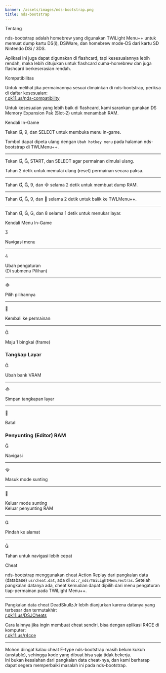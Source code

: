```yaml
---
banner: /assets/images/nds-bootstrap.png
title: nds-bootstrap
---
```


<div id="about" class="section-title">Tentang</div>
<div class="section-body">
    <p>
        nds-bootstrap adalah homebrew yang digunakan TWiLight Menu++ untuk memuat dump kartu DS(i), DSiWare, dan homebrew mode-DS dari kartu SD Nintendo DSi / 3DS.
    </p>
    <p>
        Aplikasi ini juga dapat digunakan di flashcard, tapi kesesuaiannya lebih rendah, maka lebih ditujukan untuk flashcard cuma-homebrew dan juga flashcard berkeserasian rendah.
    </p>
</div>

<div id="compatibility" class="section-title">Kompatibilitas</div>
<div class="section-body">
    <p>
        Untuk melihat jika permainannya sesuai dimainkan di nds-bootstrap, periksa di daftar kesesuaian:<br><a href="https://r.pk11.us/nds-compatibility">r.pk11.us/nds-compatibility</a>
    </p>
    <p>
        Untuk kesesuaian yang lebih baik di flashcard, kami sarankan gunakan DS Memory Expansion Pak (Slot-2) untuk menambah RAM.
    </p>
</div>

<div id="controls" class="section-title">Kendali In-Game</div>
<div class="section-body">
    <p>
        Tekan &#xE004;, &#xE07A;, dan SELECT untuk membuka menu in-game.
    </p>
    <p>
        Tombol dapat dipeta ulang dengan <code>Ubah hotkey menu</code> pada halaman nds-bootstrap di TWLMenu++.
    </p>
    <hr>
    <p>
        Tekan &#xE004;, &#xE005;, START, dan SELECT agar permainan dimulai ulang.
    </p>
    <p>
        Tahan 2 detik untuk memulai ulang (reset) permainan secara paksa.
    </p>
    <hr>
    <p>
        Tahan &#xE004;, &#xE005;, &#xE07A;, dan &#xE000; selama 2 detik untuk membuat dump RAM.
    </p>
    <hr>
    <p>
        Tahan &#xE004;, &#xE005;, &#xE07A;, dan &#xE001; selama 2 detik untuk balik ke TWLMenu++.
    </p>
    <hr>
    <p>
        Tahan &#xE004;, &#xE005;, &#xE002;, dan &#xE079; selama 1 detik untuk menukar layar.
    </p>
</div>

<div id="menu-controls" class="section-title">Kendali Menu In-Game</div>
<div class="section-body">
    <div class="button-action-group">
        <p class="button-action button">&#xE07D;</p>
        <p class="button-action-text">Navigasi menu</p>
    </div>
    <hr>
    <div class="button-action-group">
        <p class="button-action button">&#xE07E;</p>
        <p class="button-action-text">Ubah pengaturan<br>(Di submenu Pilihan)</p>
    </div>
    <hr>
    <div class="button-action-group">
        <p class="button-action button">&#xE000;</p>
        <p class="button-action-text">Pilih pilihannya</p>
    </div>
    <hr>
    <div class="button-action-group">
        <p class="button-action button">&#xE001;</p>
        <p class="button-action-text">Kembali ke permainan</p>
    </div>
    <hr>
    <div class="button-action-group">
        <p class="button-action button">&#xE005;</p>
        <p class="button-action-text">Maju 1 bingkai (frame)</p>
    </div>
    <h3>Tangkap Layar</h3>
    <div class="button-action-group">
        <p class="button-action button">&#xE006;</p>
        <p class="button-action-text">Ubah bank VRAM</p>
    </div>
    <hr>
    <div class="button-action-group">
        <p class="button-action button">&#xE000;</p>
        <p class="button-action-text">Simpan tangkapan layar</p>
    </div>
    <hr>
    <div class="button-action-group">
        <p class="button-action button">&#xE001;</p>
        <p class="button-action-text">Batal</p>
    </div>
    <h3>Penyunting (Editor) RAM</h3>
    <div class="button-action-group">
        <p class="button-action button">&#xE006;</p>
        <p class="button-action-text">Navigasi</p>
    </div>
    <hr>
    <div class="button-action-group">
        <p class="button-action button">&#xE000;</p>
        <p class="button-action-text">Masuk mode sunting</p>
    </div>
    <hr>
    <div class="button-action-group">
        <p class="button-action button">&#xE001;</p>
        <p class="button-action-text">Keluar mode sunting<br>Keluar penyunting RAM</p>
    </div>
    <hr>
    <div class="button-action-group">
        <p class="button-action button">&#xE003;</p>
        <p class="button-action-text">Pindah ke alamat</p>
    </div>
    <hr>
    <div class="button-action-group">
        <p class="button-action button">&#xE005;</p>
        <p class="button-action-text">Tahan untuk navigasi lebih cepat</p>
    </div>
</div>

<div id="cheats" class="section-title">Cheat</div>
<div class="section-body">
    <p>
        nds-bootstrap menggunakan cheat Action Replay dari pangkalan data (database) <code>usrcheat.dat</code>, ada di <code>sd:/_nds/TWiLightMenu/extras</code>. Setelah pangkalan datanya ada, cheat kemudian dapat dipilih dari menu pengaturan tiap-permainan pada TWiLight Menu++.
    </p>
    <hr>
    <p>
        Pangkalan data cheat DeadSkullzJr lebih dianjurkan karena datanya yang terbesar dan termutakhir:<br><a href="https://r.pk11.us/DSJCheats">r.pk11.us/DSJCheats</a>
    </p>
    <p>
        Cara lainnya jika ingin membuat cheat sendiri, bisa dengan aplikasi R4CE di komputer:<br><a href="https://r.pk11.us/r4cce">r.pk11.us/r4cce</a>
    </p>
    <hr>
    <p>
        Mohon diingat kalau cheat E-type nds-bootstrap masih belum kukuh (unstable), sehingga kode yang dibuat bisa saja tidak bekerja. <br>Ini bukan kesalahan dari pangkalan data cheat-nya, dan kami berharap dapat segera memperbaiki masalah ini pada nds-bootstrap.
    </p>
</div>
